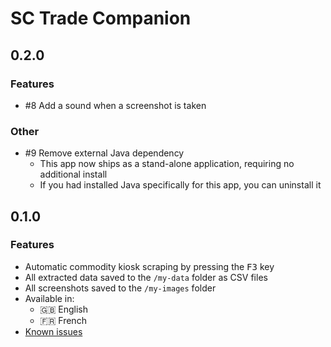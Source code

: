 # SC Trade Companion
## 0.2.0
### Features
- #8 Add a sound when a screenshot is taken

### Other
- #9 Remove external Java dependency
  - This app now ships as a stand-alone application, requiring no additional install
  - If you had installed Java specifically for this app, you can uninstall it

## 0.1.0
### Features
- Automatic commodity kiosk scraping by pressing the <kbd>F3</kbd> key
- All extracted data saved to the `/my-data` folder as CSV files
- All screenshots saved to the `/my-images` folder
- Available in: 
  - 🇬🇧 English
  - 🇫🇷 French
- [Known issues](https://github.com/EtienneLamoureux/sc-trade-companion/issues?q=is%3Aopen+is%3Aissue+label%3Abug)
